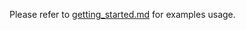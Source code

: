 Please refer to [getting_started.md][link-getting_started] for examples usage.



<!--
Link
-->

[link-getting_started]: https://github.com/Wiznet/RP2040-HAT-C/blob/main/getting_started.md
